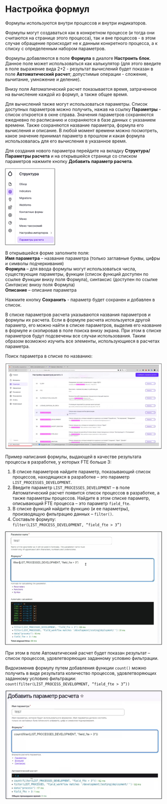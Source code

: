 # Настройка формул

Формулы используются внутри процессов и внутри индикаторов.

Формулы могут создаваться как в конкретном процессе (и тогда они считаются на странице этого процесса), так и вне процессов - в этом случае обращение происходит не к данным конкретного процесса, а к списку с определенным набором параметров.

Формулы добавляются в поле **Формула** в диалоге **Настроить блок**. Данное поле может использоваться как калькулятор (для этого введите в поле выражение вида 2+2 - результат вычислений будет показан в поле **Автоматический расчет**; допустимые операции - сложение, вычитание, умножение и деление).

Внизу поля Автоматический расчет показывается время, затраченное на вычисление каждой из формул, а также общее время. 

Для вычислений также могут использоваться параметры. Список доступных параметров можно получить, нажав на ссылку **Параметры** - список откроется в окне справа. Значения параметров сохраняются ежедневно по расписанию и сохраняются в базе данных с указанием времени. 
Также сохраняются название параметра, формула его вычисления и описание. 
В любой момент времени можно посмотреть, какое значение принимал параметр в прошлом и какая формула использовалась для его вычисления в указанное время.

Для создания нового параметра перейдите на вкладку **Структура/Параметры расчета** и на открывшейся странице со списком параметров нажмите кнопку **Добавить параметр расчета**. 

![](resources/ideahub-processes-9-calcparam.png)

В открывшейся форме заполните поля:  
**Имя параметра** – название параметра (только заглавные буквы, цифры и символы подчеркивания)  
**Формула** – для ввода формулы могут использоваться числа, существующие параметры, функции (список функций доступен по ссылке *Функции* внизу поля Формула), синтаксис (доступен по ссылке *Синтаксис* внизу поля Формула)  
**Описание** – описание параметра

Нажмите кнопку **Сохранить** - параметр будет сохранен и добавлен в список.

В списке параметров расчета указываются названия параметров и формулы их расчета. Если в формуле расчета используется другой параметр, его можно найти в списке параметров, выделив его название в формуле и скопировав в поле поиска внизу экрана. 
При этом в списке параметров будут подсвечены все случаи использования. Таким образом возможно изучить все элементы, использующиеся в расчетах параметра.

Поиск параметра в списке по названию:

![](resources/ideahub-processes-6-parametersearch.png)

Пример написания формулы, выдающей в качестве результата процессы в разработке, у которых FTE больше 3:
1. В списке параметров найдите параметр, показывающий список процессов, находящихся в разработке – это параметр `LIST_PROCESSES_DEVELOPMENT`.
2. Введите параметр `LIST_PROCESSES_DEVELOPMENT` – в поле Автоматический расчет появится список процессов в разработке, а также параметры процессов. Найдите в этом списке параметр, описывающий FTE процесса – это параметр `field_fte`.
3. В списке функций найдите функцию (и ее параметры), производящую фильтрацию данных – `filter()`.
4. Составьте формулу:  
                   	```filter(LIST_PROCESS_DEVELOPMENT, “field_fte > 3”)```

![](resources/ideahub-processes-7-formula1.png)

При этом в поле Автоматический расчет будет показан результат – список процессов, удовлетворяющих заданному условию фильтрации.

Видоизменив формулу путем добавления функции `count()` можно получить в виде результата количество процессов, удовлетворяющих заданному условию фильтрации:  
                            	```count(filter(LIST_PROCESS_DEVELOPMENT, “field_fte > 3”))```

![](resources/ideahub-addcalcparameter2.png)
